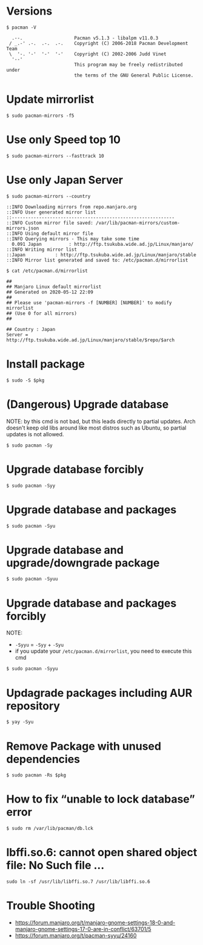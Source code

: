 # Versions

```
$ pacman -V

  .--.                   Pacman v5.1.3 - libalpm v11.0.3
 / _.-' .-.  .-.  .-.    Copyright (C) 2006-2018 Pacman Development Team
 \  '-. '-'  '-'  '-'    Copyright (C) 2002-2006 Judd Vinet
  '--'
                         This program may be freely redistributed under
                         the terms of the GNU General Public License.
```

# Update mirrorlist

```
$ sudo pacman-mirrors -f5
```

# Use only Speed top 10

```
$ sudo pacman-mirrors --fasttrack 10
```

# Use only Japan Server

```
$ sudo pacman-mirrors --country

::INFO Downloading mirrors from repo.manjaro.org
::INFO User generated mirror list
::------------------------------------------------------------
::INFO Custom mirror file saved: /var/lib/pacman-mirrors/custom-mirrors.json
::INFO Using default mirror file
::INFO Querying mirrors - This may take some time
  0.091 Japan          : http://ftp.tsukuba.wide.ad.jp/Linux/manjaro/
::INFO Writing mirror list
::Japan           : http://ftp.tsukuba.wide.ad.jp/Linux/manjaro/stable
::INFO Mirror list generated and saved to: /etc/pacman.d/mirrorlist

$ cat /etc/pacman.d/mirrorlist

##
## Manjaro Linux default mirrorlist
## Generated on 2020-05-12 22:09
##
## Please use 'pacman-mirrors -f [NUMBER] [NUMBER]' to modify mirrorlist
## (Use 0 for all mirrors)
##

## Country : Japan
Server = http://ftp.tsukuba.wide.ad.jp/Linux/manjaro/stable/$repo/$arch
```



# Install package

```
$ sudo -S $pkg
```

# (Dangerous) Upgrade database 

NOTE:
by this cmd is not bad, but this leads directly to partial updates.
Arch doesn't keep old libs around like most distros such as Ubuntu,
so partial updates is not allowed.

```
$ sudo pacman -Sy
```

# Upgrade database forcibly

```
$ sudo pacman -Syy
```

# Upgrade database and packages

```
$ sudo pacman -Syu
```

# Upgrade database and upgrade/downgrade package

```
$ sudo pacman -Syuu
```

# Upgrade database and packages forcibly

NOTE:
- `-Syyu` = `-Syy` + `-Syu`
- if you update your `/etc/pacman.d/mirrorlist`, you need to execute this cmd

```
$ sudo pacman -Syyu
```

# Updagrade packages including AUR repository

```
$ yay -Syu
```

# Remove Package with unused dependencies

```
$ sudo pacman -Rs $pkg
```


# How to fix “unable to lock database” error 


```
$ sudo rm /var/lib/pacman/db.lck
```


# lbffi.so.6: cannot open shared object file: No Such file ...

```
sudo ln -sf /usr/lib/libffi.so.7 /usr/lib/libffi.so.6
```

# Trouble Shooting
- https://forum.manjaro.org/t/manjaro-gnome-settings-18-0-and-manjaro-gnome-settings-17-0-are-in-conflict/63701/5
- https://forum.manjaro.org/t/pacman-syyu/24160
